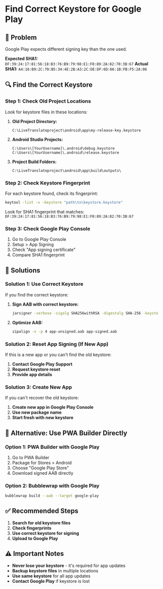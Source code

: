 # Find Correct Keystore for Google Play

## 🚨 Problem
Google Play expects different signing key than the one used.

**Expected SHA1:** `DF:39:24:17:81:56:18:B3:76:B9:79:98:E1:F0:89:2A:82:70:3B:67`
**Actual SHA1:** `A4:16:B9:2C:70:B5:34:4E:2B:A3:2C:DE:DF:6D:66:1B:FB:F5:2A:06`

## 🔍 Find the Correct Keystore

### Step 1: Check Old Project Locations
Look for keystore files in these locations:

1. **Old Project Directory:**
   ```
   C:\LiveTranslateproject\android\app\my-release-key.keystore
   ```

2. **Android Studio Projects:**
   ```
   C:\Users\[YourUsername]\.android\debug.keystore
   C:\Users\[YourUsername]\.android\release.keystore
   ```

3. **Project Build Folders:**
   ```
   C:\LiveTranslateproject\android\app\build\outputs\
   ```

### Step 2: Check Keystore Fingerprint
For each keystore found, check its fingerprint:

```bash
keytool -list -v -keystore "path\to\keystore.keystore"
```

Look for SHA1 fingerprint that matches:
`DF:39:24:17:81:56:18:B3:76:B9:79:98:E1:F0:89:2A:82:70:3B:67`

### Step 3: Check Google Play Console
1. Go to Google Play Console
2. Setup > App Signing
3. Check "App signing certificate"
4. Compare SHA1 fingerprint

## 🔧 Solutions

### Solution 1: Use Correct Keystore
If you find the correct keystore:

1. **Sign AAB with correct keystore:**
   ```bash
   jarsigner -verbose -sigalg SHA256withRSA -digestalg SHA-256 -keystore "correct-keystore.keystore" app-unsigned.aab alias_name
   ```

2. **Optimize AAB:**
   ```bash
   zipalign -v -p 4 app-unsigned.aab app-signed.aab
   ```

### Solution 2: Reset App Signing (If New App)
If this is a new app or you can't find the old keystore:

1. **Contact Google Play Support**
2. **Request keystore reset**
3. **Provide app details**

### Solution 3: Create New App
If you can't recover the old keystore:

1. **Create new app in Google Play Console**
2. **Use new package name**
3. **Start fresh with new keystore**

## 📱 Alternative: Use PWA Builder Directly

### Option 1: PWA Builder with Google Play
1. Go to PWA Builder
2. Package for Stores > Android
3. Choose "Google Play Store"
4. Download signed AAB directly

### Option 2: Bubblewrap with Google Play
```bash
bubblewrap build --aab --target google-play
```

## ✅ Recommended Steps

1. **Search for old keystore files**
2. **Check fingerprints**
3. **Use correct keystore for signing**
4. **Upload to Google Play**

## ⚠️ Important Notes

- **Never lose your keystore** - it's required for app updates
- **Backup keystore files** in multiple locations
- **Use same keystore** for all app updates
- **Contact Google Play** if keystore is lost
